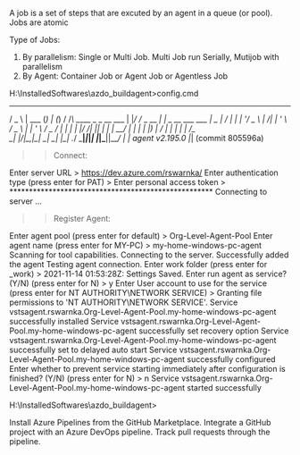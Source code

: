 A job is a set of steps that are excuted by an agent in a queue (or pool). Jobs are atomic

Type of Jobs: 

1. By parallelism: Single or Multi Job. Multi Job run Serially, Mutijob with parallelism 
2. By Agent: Container Job or Agent Job or Agentless Job 



H:\InstalledSoftwares\azdo_buildagent>config.cmd

  ___                      ______ _            _ _
 / _ \                     | ___ (_)          | (_)
/ /_\ \_____   _ _ __ ___  | |_/ /_ _ __   ___| |_ _ __   ___  ___
|  _  |_  / | | | '__/ _ \ |  __/| | '_ \ / _ \ | | '_ \ / _ \/ __|
| | | |/ /| |_| | | |  __/ | |   | | |_) |  __/ | | | | |  __/\__ \
\_| |_/___|\__,_|_|  \___| \_|   |_| .__/ \___|_|_|_| |_|\___||___/
                                   | |
        agent v2.195.0             |_|          (commit 805596a)


>> Connect:

Enter server URL > https://dev.azure.com/rswarnka/
Enter authentication type (press enter for PAT) >
Enter personal access token > ****************************************************
Connecting to server ...

>> Register Agent:

Enter agent pool (press enter for default) > Org-Level-Agent-Pool
Enter agent name (press enter for MY-PC) > my-home-windows-pc-agent
Scanning for tool capabilities.
Connecting to the server.
Successfully added the agent
Testing agent connection.
Enter work folder (press enter for _work) >
2021-11-14 01:53:28Z: Settings Saved.
Enter run agent as service? (Y/N) (press enter for N) > y
Enter User account to use for the service (press enter for NT AUTHORITY\NETWORK SERVICE) >
Granting file permissions to 'NT AUTHORITY\NETWORK SERVICE'.
Service vstsagent.rswarnka.Org-Level-Agent-Pool.my-home-windows-pc-agent successfully installed
Service vstsagent.rswarnka.Org-Level-Agent-Pool.my-home-windows-pc-agent successfully set recovery option
Service vstsagent.rswarnka.Org-Level-Agent-Pool.my-home-windows-pc-agent successfully set to delayed auto start
Service vstsagent.rswarnka.Org-Level-Agent-Pool.my-home-windows-pc-agent successfully configured
Enter whether to prevent service starting immediately after configuration is finished? (Y/N) (press enter for N) > n
Service vstsagent.rswarnka.Org-Level-Agent-Pool.my-home-windows-pc-agent started successfully

H:\InstalledSoftwares\azdo_buildagent>



Install Azure Pipelines from the GitHub Marketplace.
Integrate a GitHub project with an Azure DevOps pipeline.
Track pull requests through the pipeline.